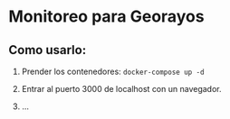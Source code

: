 # Monitoreo para Georayos

## Como usarlo: 

1. Prender los contenedores:
```docker-compose up -d```

2. Entrar al puerto 3000 de localhost con un navegador.

3. ...
